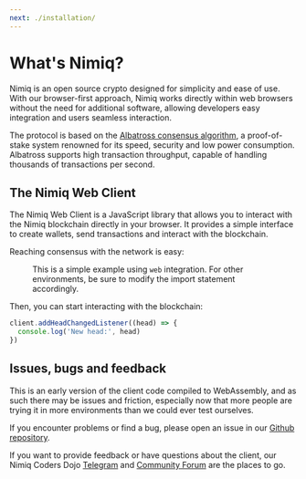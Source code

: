 ```yaml
---
next: ./installation/
---
```


# What's Nimiq?

Nimiq is an open source crypto designed for simplicity and ease of use. With our browser-first approach, Nimiq works directly within web browsers without the need for additional software, allowing developers easy integration and users seamless interaction.

The protocol is based on the [Albatross consensus algorithm](/learn/), a proof-of-stake system renowned for its speed, security and low power consumption. Albatross supports high transaction throughput, capable of handling thousands of transactions per second.

## The Nimiq Web Client

The Nimiq Web Client is a JavaScript library that allows you to interact with the Nimiq blockchain directly in your browser. It provides a simple interface to create wallets, send transactions and interact with the blockchain.

Reaching consensus with the network is easy:

<figure>

<!--@include: ./_demo.md-->

<figcaption mt--16 mb-32 op-80 mx-0>

This is a simple example using `web` integration. For other environments, be sure to modify the import statement accordingly.

</figcaption>

</figure>

Then, you can start interacting with the blockchain:

```js
client.addHeadChangedListener((head) => {
  console.log('New head:', head)
})
```

## Issues, bugs and feedback

This is an early version of the client code compiled to WebAssembly, and as such there may be issues and friction, especially now that more people are trying it in more environments than we could ever test ourselves.

If you encounter problems or find a bug, please open an issue in our [Github repository](https://github.com/nimiq/core-rs-albatross).

If you want to provide feedback or have questions about the client, our Nimiq Coders Dojo [Telegram](https://t.me/nimiq) and [Community Forum](https://forum.nimiq.community/) are the places to go.
